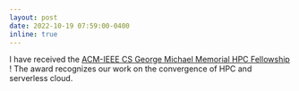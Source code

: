 ```yaml
---
layout: post
date: 2022-10-19 07:59:00-0400
inline: true
---
```


I have received the [ACM-IEEE CS George Michael Memorial HPC Fellowship](https://awards.acm.org/hpc-fellows) ! The award recognizes our work on the convergence of HPC and serverless cloud.

